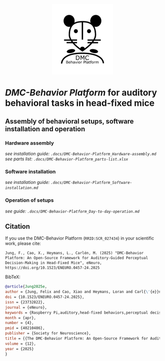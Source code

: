 <div align="center">
  <img src="docs/logo_dmc-behavior.png" alt="Project Logo" width="200">
</div>


# *DMC-Behavior Platform* for auditory behavioral tasks in head-fixed mice
## Assembly of behavioral setups, software installation and operation
### Hardware assembly
*see installation guide: `.docs/DMC-Behavior-Platform_Hardware-assembly.md`*  
*see parts list: `.docs/DMC-Behavior-Platform_parts-list.xlsx`*

### Software installation
*see installation guide: `.docs/DMC-Behavior-Platform_Software-installation.md`*

### Operation of setups
*see guide: `.docs/DMC-Behavior-Platform_Day-to-day-operation.md`*

## Citation
If you use the DMC-Behavior Platform (`RRID:SCR_027434`) in your scientific work, please cite:
```
Jung, F., Cao, X., Heymans, L., Carlén, M. (2025) "DMC-Behavior Platform: An Open-Source Framework for Auditory-Guided Perceptual Decision-Making in Head-Fixed Mice", eNeuro, https://doi.org/10.1523/ENEURO.0457-24.2025
```

BibTeX:

``` bibtex
@article{Jung2025e,
author = {Jung, Felix and Cao, Xiao and Heymans, Loran and Carl{\'{e}}n, Marie},
doi = {10.1523/ENEURO.0457-24.2025},
issn = {23732822},
journal = {eNeuro},
keywords = {Raspberry Pi,auditory,head-fixed behaviors,perceptual decision-making,standardization},
month = {apr},
number = {4},
pmid = {40210486},
publisher = {Society for Neuroscience},
title = {{The DMC-Behavior Platform: An Open-Source Framework for Auditory-Guided Perceptual Decision-Making in Head-Fixed Mice}},
volume = {12},
year = {2025}
}

```